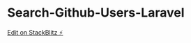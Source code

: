 # Search-Github-Users-Laravel

[Edit on StackBlitz ⚡️](https://stackblitz.com/edit/stackblitz-starters-xgc5mh)